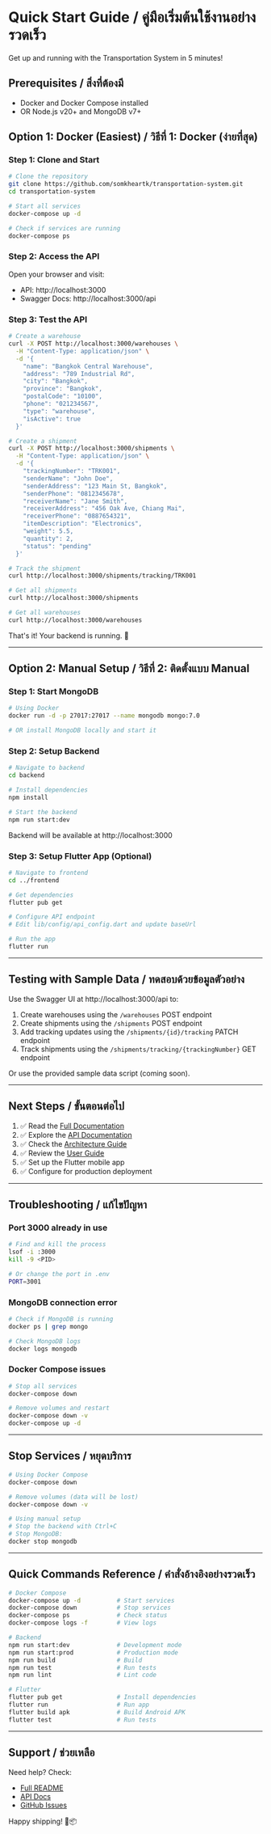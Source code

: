 # Quick Start Guide / คู่มือเริ่มต้นใช้งานอย่างรวดเร็ว

Get up and running with the Transportation System in 5 minutes!

## Prerequisites / สิ่งที่ต้องมี

- Docker and Docker Compose installed
- OR Node.js v20+ and MongoDB v7+

## Option 1: Docker (Easiest) / วิธีที่ 1: Docker (ง่ายที่สุด)

### Step 1: Clone and Start

```bash
# Clone the repository
git clone https://github.com/somkheartk/transportation-system.git
cd transportation-system

# Start all services
docker-compose up -d

# Check if services are running
docker-compose ps
```

### Step 2: Access the API

Open your browser and visit:
- API: http://localhost:3000
- Swagger Docs: http://localhost:3000/api

### Step 3: Test the API

```bash
# Create a warehouse
curl -X POST http://localhost:3000/warehouses \
  -H "Content-Type: application/json" \
  -d '{
    "name": "Bangkok Central Warehouse",
    "address": "789 Industrial Rd",
    "city": "Bangkok",
    "province": "Bangkok",
    "postalCode": "10100",
    "phone": "021234567",
    "type": "warehouse",
    "isActive": true
  }'

# Create a shipment
curl -X POST http://localhost:3000/shipments \
  -H "Content-Type: application/json" \
  -d '{
    "trackingNumber": "TRK001",
    "senderName": "John Doe",
    "senderAddress": "123 Main St, Bangkok",
    "senderPhone": "0812345678",
    "receiverName": "Jane Smith",
    "receiverAddress": "456 Oak Ave, Chiang Mai",
    "receiverPhone": "0887654321",
    "itemDescription": "Electronics",
    "weight": 5.5,
    "quantity": 2,
    "status": "pending"
  }'

# Track the shipment
curl http://localhost:3000/shipments/tracking/TRK001

# Get all shipments
curl http://localhost:3000/shipments

# Get all warehouses
curl http://localhost:3000/warehouses
```

That's it! Your backend is running. 🎉

---

## Option 2: Manual Setup / วิธีที่ 2: ติดตั้งแบบ Manual

### Step 1: Start MongoDB

```bash
# Using Docker
docker run -d -p 27017:27017 --name mongodb mongo:7.0

# OR install MongoDB locally and start it
```

### Step 2: Setup Backend

```bash
# Navigate to backend
cd backend

# Install dependencies
npm install

# Start the backend
npm run start:dev
```

Backend will be available at http://localhost:3000

### Step 3: Setup Flutter App (Optional)

```bash
# Navigate to frontend
cd ../frontend

# Get dependencies
flutter pub get

# Configure API endpoint
# Edit lib/config/api_config.dart and update baseUrl

# Run the app
flutter run
```

---

## Testing with Sample Data / ทดสอบด้วยข้อมูลตัวอย่าง

Use the Swagger UI at http://localhost:3000/api to:

1. Create warehouses using the `/warehouses` POST endpoint
2. Create shipments using the `/shipments` POST endpoint
3. Add tracking updates using the `/shipments/{id}/tracking` PATCH endpoint
4. Track shipments using the `/shipments/tracking/{trackingNumber}` GET endpoint

Or use the provided sample data script (coming soon).

---

## Next Steps / ขั้นตอนต่อไป

1. ✅ Read the [Full Documentation](README.md)
2. ✅ Explore the [API Documentation](docs/API.md)
3. ✅ Check the [Architecture Guide](docs/ARCHITECTURE.md)
4. ✅ Review the [User Guide](docs/USER_GUIDE.md)
5. ✅ Set up the Flutter mobile app
6. ✅ Configure for production deployment

---

## Troubleshooting / แก้ไขปัญหา

### Port 3000 already in use

```bash
# Find and kill the process
lsof -i :3000
kill -9 <PID>

# Or change the port in .env
PORT=3001
```

### MongoDB connection error

```bash
# Check if MongoDB is running
docker ps | grep mongo

# Check MongoDB logs
docker logs mongodb
```

### Docker Compose issues

```bash
# Stop all services
docker-compose down

# Remove volumes and restart
docker-compose down -v
docker-compose up -d
```

---

## Stop Services / หยุดบริการ

```bash
# Using Docker Compose
docker-compose down

# Remove volumes (data will be lost)
docker-compose down -v

# Using manual setup
# Stop the backend with Ctrl+C
# Stop MongoDB:
docker stop mongodb
```

---

## Quick Commands Reference / คำสั่งอ้างอิงอย่างรวดเร็ว

```bash
# Docker Compose
docker-compose up -d          # Start services
docker-compose down           # Stop services
docker-compose ps             # Check status
docker-compose logs -f        # View logs

# Backend
npm run start:dev             # Development mode
npm run start:prod            # Production mode
npm run build                 # Build
npm run test                  # Run tests
npm run lint                  # Lint code

# Flutter
flutter pub get               # Install dependencies
flutter run                   # Run app
flutter build apk             # Build Android APK
flutter test                  # Run tests
```

---

## Support / ช่วยเหลือ

Need help? Check:
- [Full README](README.md)
- [API Docs](docs/API.md)
- [GitHub Issues](https://github.com/somkheartk/transportation-system/issues)

Happy shipping! 🚚📦

